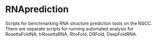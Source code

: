# RNAprediction
Scripts for benchmarking RNA structure prediction tools on the NSCC.
There are separate scripts for running automated analysis for RosettaFoldNA, trRosettaRNA, RhoFold, DRFold, DeepFoldRNA.
